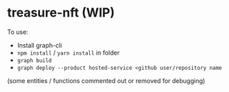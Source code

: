 # treasure-nft (WIP)

To use:

* Install graph-cli
* `npm install` / `yarn install` in folder
*  `graph build`
*  `graph deploy --product hosted-service <github user/repository name`

(some entities / functions commented out or removed for debugging)
